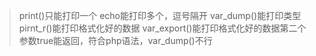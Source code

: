 
> print()只能打印一个 echo能打印多个，逗号隔开
> var_dump()能打印类型 pirnt_r()能打印格式化好的数据
> var_export()能打印格式化好的数据第二个参数true能返回，符合php语法，var_dump()不行